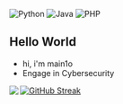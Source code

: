 ![Python](https://img.shields.io/badge/-Python-192133?style=flat-square&logo=python&logoColor=white)
![Java](https://img.shields.io/badge/-Java-192133?style=flat-square&logo=figma&logoColor=white)
![PHP](https://img.shields.io/badge/-PHP-192133?style=flat-square&logo=figma&logoColor=white)


## Hello World

- hi, i'm main1o
- Engage in Cybersecurity

<img align="left" src="https://github-readme-stats.vercel.app/api?username=main1o&theme=tokyonight&show_icons=true">[![GitHub Streak](https://github-readme-streak-stats.herokuapp.com?user=main1o&theme=tokyonight&locale=zh)](https://git.io/streak-stats)


